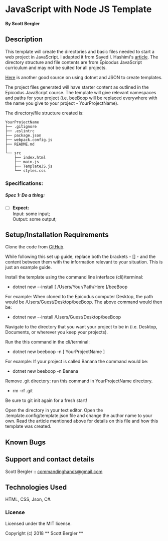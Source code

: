 # JavaScript with Node JS Template

#### By Scott Bergler

## Description
This template will create the directories and basic files needed to start a web project in JavaScript. I adapted it from Sayed I. Hashimi's [article](https://blogs.msdn.microsoft.com/dotnet/2017/04/02/how-to-create-your-own-templates-for-dotnet-new/). The directory structure and file contents are from Epicodus JavaScript curriculum and may not be suited for all projects.

[Here](https://github.com/dotnet/templating/wiki/Reference-for-template.json) is another good source on using dotnet and JSON to create templates.

The project files generated will have starter content as outlined in the Epicodus JavaScript course. The template will give relevant namespaces and paths for your project (i.e. beeBoop will be replaced everywhere with the name you give to your project - YourProjectName).

The directory/file structure created is:

```
YourProjectName
├── .gitignore
├── .eslintrc
├── package.json
├── webpack.config.js
├── README.md
│
└── src
    ├── index.html
    ├── main.js
    ├── TemplateJS.js
    └── styles.css
```

### Specifications:
##### Spec 1: Do a thing:
- [ ] **Expect:**  
Input: some input;  
Output: some output;

## Setup/Installation Requirements
Clone the code from [GitHub](https://github.com/skillitzimberg/beeBoop).

While following this set up guide, replace both the brackets - [] - and the content between them with the information relevant to your situation. This is just an example guide.

Install the template using the command line interface (cli)/terminal:
* dotnet new --install [ /Users/Your/Path/Here ]/beeBoop

For example: When cloned to the Epicodus computer Desktop, the path would be /Users/Guest/Desktop/beeBoop.
The above command would then be:
* dotnet new --install /Users/Guest/Desktop/beeBoop

Navigate to the directory that you want your project to be in (i.e. Desktop, Documents, or wherever you keep your projects).

Run the this command in the cli/terminal:
* dotnet new beeboop -n [ YourProjectName ]

For example: If your project is called Banana the command would be:
* dotnet new beeboop -n Banana

Remove .git directory: run this command in YourProjectName directory.
* rm -rf .git

Be sure to git init again for a fresh start!

Open the directory in your text editor. Open the .template.config/template.json file and change the author name to your own. Read the article mentioned above for details on this file and how this template was created.

## Known Bugs

## Support and contact details
Scott Bergler :: commandinghands@gmail.com

## Technologies Used

HTML, CSS, Json, C#.

### License

Licensed under the MIT license.

Copyright (c) 2018 ** Scott Bergler **
